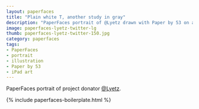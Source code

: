 ```yaml
---
layout: paperfaces
title: "Plain white T, another study in gray"
description: "PaperFaces portrait of @Lyetz drawn with Paper by 53 on an iPad."
image: paperfaces-lyetz-twitter-lg
thumb: paperfaces-lyetz-twitter-150.jpg
category: paperfaces
tags: 
- PaperFaces
- portrait
- illustration
- Paper by 53
- iPad art
---
```


PaperFaces portrait of project donator [@Lyetz](http://twitter.com/Lyetz).

{% include paperfaces-boilerplate.html %}